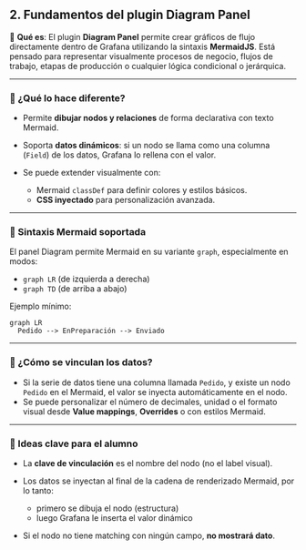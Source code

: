 ## 2. Fundamentos del plugin Diagram Panel

🎯 **Qué es**:
El plugin **Diagram Panel** permite crear gráficos de flujo directamente dentro de Grafana utilizando la sintaxis **MermaidJS**. Está pensado para representar visualmente procesos de negocio, flujos de trabajo, etapas de producción o cualquier lógica condicional o jerárquica.

---

### 🧩 ¿Qué lo hace diferente?

* Permite **dibujar nodos y relaciones** de forma declarativa con texto Mermaid.
* Soporta **datos dinámicos**: si un nodo se llama como una columna (`Field`) de los datos, Grafana lo rellena con el valor.
* Se puede extender visualmente con:

  * Mermaid `classDef` para definir colores y estilos básicos.
  * **CSS inyectado** para personalización avanzada.

---

### 📘 Sintaxis Mermaid soportada

El panel Diagram permite Mermaid en su variante `graph`, especialmente en modos:

* `graph LR` (de izquierda a derecha)
* `graph TD` (de arriba a abajo)

Ejemplo mínimo:

```mermaid
graph LR
  Pedido --> EnPreparación --> Enviado
```

---

### 🔗 ¿Cómo se vinculan los datos?

* Si la serie de datos tiene una columna llamada `Pedido`, y existe un nodo `Pedido` en el Mermaid, el valor se inyecta automáticamente en el nodo.
* Se puede personalizar el número de decimales, unidad o el formato visual desde **Value mappings**, **Overrides** o con estilos Mermaid.

---

### 🧠 Ideas clave para el alumno

* La **clave de vinculación** es el nombre del nodo (no el label visual).
* Los datos se inyectan al final de la cadena de renderizado Mermaid, por lo tanto:

  * primero se dibuja el nodo (estructura)
  * luego Grafana le inserta el valor dinámico
* Si el nodo no tiene matching con ningún campo, **no mostrará dato**.